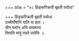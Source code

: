 +++
title = "०८ हिङ्करिक्रती बृहती वयोधा"

+++
हिङ्करिक्रती बृहती वयोधा  
उच्चैर्घोषाभि याति या व्रता ।  
त्रीन् घर्मान् अभि वावशाना  
मिमाति मायुं पयते पयोभिः ॥